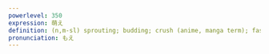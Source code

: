 ```yaml
---
powerlevel: 350
expression: 萌え
definition: (n,m-sl) sprouting; budding; crush (anime, manga term); fascination; infatuation
pronunciation: もえ
---
```

